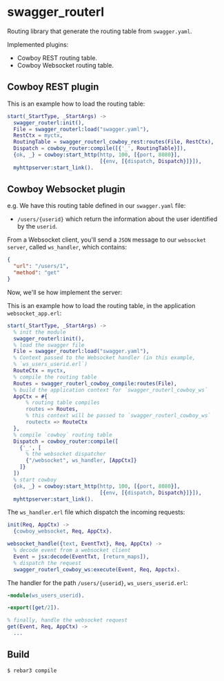 swagger_routerl
===============

Routing library that generate the routing table from `swagger.yaml`.

Implemented plugins:

- Cowboy REST routing table.
- Cowboy Websocket routing table.

Cowboy REST plugin
------------------

This is an example how to load the routing table:

```erlang
start(_StartType, _StartArgs) ->
  swagger_routerl:init(),
  File = swagger_routerl:load("swagger.yaml"),
  RestCtx = myctx,
  RoutingTable = swagger_routerl_cowboy_rest:routes(File, RestCtx),
  Dispatch = cowboy_router:compile([{'_', RoutingTable}]),
  {ok, _} = cowboy:start_http(http, 100, [{port, 8080}],
                              [{env, [{dispatch, Dispatch}]}]),
  myhttpserver:start_link().
```

Cowboy Websocket plugin
-----------------------

e.g. We have this routing table defined in our `swagger.yaml` file:

 - `/users/{userid}` which return the information about the user identified by
   the `userid`.

From a Websocket client, you'll send a `JSON` message to our
`websocket server`, called `ws_handler`, which contains:

```json
{
  "url": "/users/1",
  "method": "get"
}
```

Now, we'll se how implement the server:

This is an example how to load the routing table, in the application
`websocket_app.erl`:

```erlang
start(_StartType, _StartArgs) ->
  % init the module
  swagger_routerl:init(),
  % load the swagger file
  File = swagger_routerl:load("swagger.yaml"),
  % Context passed to the Websocket handler (in this example,
  % `ws_users_userid.erl`)
  RouteCtx = myctx,
  % compile the routing table
  Routes = swagger_routerl_cowboy_compile:routes(File),
  % build the application context for `swagger_routerl_cowboy_ws`
  AppCtx = #{
      % routing table compiles
      routes => Routes,
      % this context will be passed to `swagger_routerl_cowboy_ws`
      routectx => RouteCtx
  },
  % compile `cowboy` routing table
  Dispatch = cowboy_router:compile([
    {'_', [
      % the websocket dispatcher
      {"/websocket", ws_handler, [AppCtx]}
    ]}
  ])
  % start cowboy
  {ok, _} = cowboy:start_http(http, 100, [{port, 8080}],
                              [{env, [{dispatch, Dispatch}]}]),
  myhttpserver:start_link().
```

The `ws_handler.erl` file which dispatch the incoming requests:

```erlang
init(Req, AppCtx) ->
  {cowboy_websocket, Req, AppCtx}.

websocket_handle({text, EventTxt}, Req, AppCtx) ->
  % decode event from a websocket client
  Event = jsx:decode(EventTxt, [return_maps]),
  % dispatch the request
  swagger_routerl_cowboy_ws:execute(Event, Req, Appctx).
```

The handler for the path `/users/{userid}`, `ws_users_userid.erl`:

```erlang
-module(ws_users_userid).

-export([get/2]).

% finally, handle the websocket request
get(Event, Req, AppCtx) ->
  ...
```

Build
-----

    $ rebar3 compile
